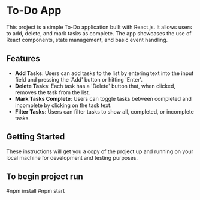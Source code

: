 # To-Do App

This project is a simple To-Do application built with React.js. It allows users to add, delete, and mark tasks as complete. The app showcases the use of React components, state management, and basic event handling.

## Features

- **Add Tasks**: Users can add tasks to the list by entering text into the input field and pressing the 'Add' button or hitting 'Enter'.
- **Delete Tasks**: Each task has a 'Delete' button that, when clicked, removes the task from the list.
- **Mark Tasks Complete**: Users can toggle tasks between completed and incomplete by clicking on the task text.
- **Filter Tasks**: Users can filter tasks to show all, completed, or incomplete tasks.

## Getting Started

These instructions will get you a copy of the project up and running on your local machine for development and testing purposes.

## To begin project run
#npm install
#npm start
